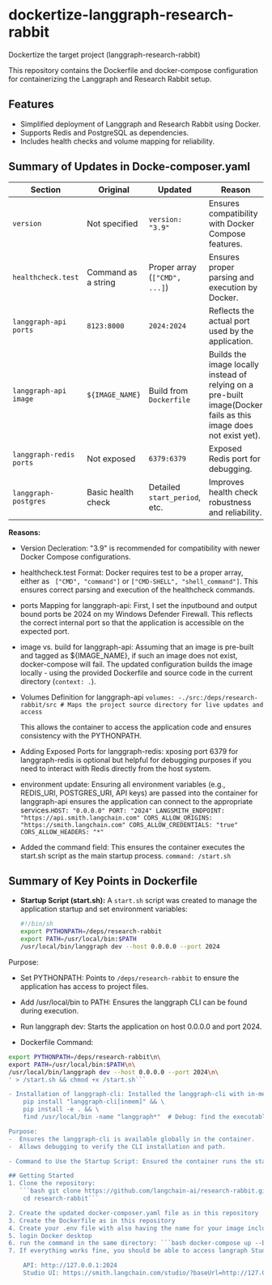 # dockertize-langgraph-research-rabbit
Dockertize the target project (langgraph-research-rabbit)

This repository contains the Dockerfile and docker-compose configuration for containerizing the Langgraph and Research Rabbit setup.

## Features
- Simplified deployment of Langgraph and Research Rabbit using Docker.
- Supports Redis and PostgreSQL as dependencies.
- Includes health checks and volume mapping for reliability.

## Summary of Updates in Docke-composer.yaml

| **Section**            | **Original**                | **Updated**                     | **Reason**                                                                                  |
|-------------------------|-----------------------------|----------------------------------|---------------------------------------------------------------------------------------------|
| `version`              | Not specified               | `version: "3.9"`                | Ensures compatibility with Docker Compose features.                                         |
| `healthcheck.test`     | Command as a string         | Proper array (`["CMD", ...]`)   | Ensures proper parsing and execution by Docker.                                             |
| `langgraph-api ports`  | `8123:8000`                 | `2024:2024`                     | Reflects the actual port used by the application.                                           |
| `langgraph-api image`  | `${IMAGE_NAME}`             | Build from `Dockerfile`         | Builds the image locally instead of relying on a pre-built image(Docker fails as this image does not exist yet).                          |
| `langgraph-redis ports`| Not exposed                | `6379:6379`                     | Exposed Redis port for debugging.                                                          |
| `langgraph-postgres`   | Basic health check          | Detailed `start_period`, etc.   | Improves health check robustness and reliability.                                           |

**Reasons:**
- Version Decleration: "3.9" is recommended for compatibility with newer Docker Compose configurations.
- healthcheck.test Format: Docker requires test to be a proper array, either as ``` ["CMD", "command"]``` or ```["CMD-SHELL", "shell_command"]```. This ensures correct parsing and execution of the healthcheck commands.
- ports Mapping for langgraph-api: First, I set the inputbound and output bound ports be 2024 on my Windows Defender Firewall. This reflects the correct internal port so that the application is accessible on the expected port.
- image vs. build for langgraph-api: Assuming that an image is pre-built and tagged as ${IMAGE_NAME}, if such an image does not exist, docker-compose will fail. The updated configuration builds the image locally - using the provided Dockerfile and source code in the current directory (```context: .```).

- Volumes Definition for langgraph-api ```volumes:
  -./src:/deps/research-rabbit/src # Maps the project source directory for live updates and access```

    This allows the container to access the application code and ensures consistency with the PYTHONPATH.
- Adding Exposed Ports for langgraph-redis: xposing port 6379 for langgraph-redis is optional but helpful for debugging purposes if you need to interact with Redis directly from the host system.
- environment update: Ensuring all environment variables (e.g., REDIS_URI, POSTGRES_URI, API keys) are passed into the container for langgraph-api ensures the application can connect to the appropriate services.```HOST: "0.0.0.0"
      PORT: "2024"
      LANGSMITH_ENDPOINT: "https://api.smith.langchain.com"
      CORS_ALLOW_ORIGINS: "https://smith.langchain.com"
      CORS_ALLOW_CREDENTIALS: "true"
      CORS_ALLOW_HEADERS: "*"```

- Added the command field: This ensures the container executes the start.sh script as the main startup process. ```command: /start.sh```


## Summary of Key Points in Dockerfile

- **Startup Script (start.sh):** A `start.sh` script was created to manage the application startup and set environment variables:
  
  ```bash
  #!/bin/sh
  export PYTHONPATH=/deps/research-rabbit
  export PATH=/usr/local/bin:$PATH
  /usr/local/bin/langgraph dev --host 0.0.0.0 --port 2024


Purpose:
-  Set PYTHONPATH: Points to ```/deps/research-rabbit``` to ensure the application has access to project files.
-  Add /usr/local/bin to PATH: Ensures the langgraph CLI can be found during execution.
-  Run langgraph dev: Starts the application on host 0.0.0.0 and port 2024.

- Dockerfile Command:
```bash RUN echo '#!/bin/sh\n\
export PYTHONPATH=/deps/research-rabbit\n\
export PATH=/usr/local/bin:$PATH\n\
/usr/local/bin/langgraph dev --host 0.0.0.0 --port 2024\n\
' > /start.sh && chmod +x /start.sh```

- Installation of langgraph-cli: Installed the langgraph-cli with in-memory support:```bash RUN pip install --upgrade pip && \
    pip install "langgraph-cli[inmem]" && \
    pip install -e . && \
    find /usr/local/bin -name "langgraph*"  # Debug: find the executable```

Purpose:
-  Ensures the langgraph-cli is available globally in the container.
-  Allows debugging to verify the CLI installation and path.

- Command to Use the Startup Script: Ensured the container runs the start.sh script as the main entry point: ```CMD ["/start.sh"]```

## Getting Started
1. Clone the repository:
   ```bash git clone https://github.com/langchain-ai/research-rabbit.git
    cd research-rabbit```

2. Create the updated docker-composer.yaml file as in this repository
3. Create the Dockerfile as in this repository
4. Create your .env file with also having the name for your image included as research-rabbit added (TAVILY_API_KEY and LANGSMITH_API_KEY)
5. login Docker desktop
6. run the command in the same directory: ```bash docker-compose up --build```
7. If everything works fine, you should be able to access langraph Studio right from your Windows machine! Amazing!!!:

    API: http://127.0.0.1:2024
    Studio UI: https://smith.langchain.com/studio/?baseUrl=http://127.0.0.1:2024
